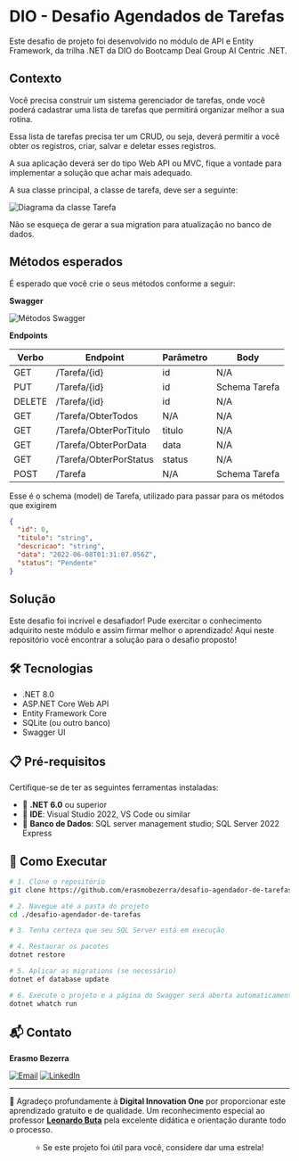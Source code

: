 # DIO - Desafio Agendados de Tarefas 

Este desafio de projeto foi desenvolvido no módulo de API e Entity Framework, da trilha .NET da DIO do Bootcamp Deal Group AI Centric .NET.


## Contexto
Você precisa construir um sistema gerenciador de tarefas, onde você poderá cadastrar uma lista de tarefas que permitirá organizar melhor a sua rotina.

Essa lista de tarefas precisa ter um CRUD, ou seja, deverá permitir a você obter os registros, criar, salvar e deletar esses registros.

A sua aplicação deverá ser do tipo Web API ou MVC, fique a vontade para implementar a solução que achar mais adequado.

A sua classe principal, a classe de tarefa, deve ser a seguinte:

![Diagrama da classe Tarefa](diagrama.png)

Não se esqueça de gerar a sua migration para atualização no banco de dados.

## Métodos esperados
É esperado que você crie o seus métodos conforme a seguir:


**Swagger**


![Métodos Swagger](swagger.png)


**Endpoints**


| Verbo  | Endpoint                | Parâmetro | Body          |
|--------|-------------------------|-----------|---------------|
| GET    | /Tarefa/{id}            | id        | N/A           |
| PUT    | /Tarefa/{id}            | id        | Schema Tarefa |
| DELETE | /Tarefa/{id}            | id        | N/A           |
| GET    | /Tarefa/ObterTodos      | N/A       | N/A           |
| GET    | /Tarefa/ObterPorTitulo  | titulo    | N/A           |
| GET    | /Tarefa/ObterPorData    | data      | N/A           |
| GET    | /Tarefa/ObterPorStatus  | status    | N/A           |
| POST   | /Tarefa                 | N/A       | Schema Tarefa |

Esse é o schema (model) de Tarefa, utilizado para passar para os métodos que exigirem

```json
{
  "id": 0,
  "titulo": "string",
  "descricao": "string",
  "data": "2022-06-08T01:31:07.056Z",
  "status": "Pendente"
}
```


## Solução
Este desafio foi incrível e desafiador! Pude exercitar o conhecimento adquirito neste módulo e assim firmar melhor o aprendizado! Aqui neste repositório você encontrar a solução para o desafio proposto!


## 🛠️ Tecnologias

- .NET 8.0  
- ASP.NET Core Web API  
- Entity Framework Core  
- SQLite (ou outro banco)  
- Swagger UI


## 📋 Pré-requisitos
Certifique-se de ter as seguintes ferramentas instaladas:

- 🔹 **.NET 6.0** ou superior
- 🔹 **IDE**: Visual Studio 2022, VS Code ou similar
- 🔹 **Banco de Dados**: SQL server management studio; SQL Server 2022 Express


## 🚀 Como Executar
```bash
# 1. Clone o repositório
git clone https://github.com/erasmobezerra/desafio-agendador-de-tarefas.git

# 2. Navegue até a pasta do projeto
cd ./desafio-agendador-de-tarefas

# 3. Tenha certeza que seu SQL Server está em execução 

# 4. Restaurar os pacotes
dotnet restore

# 5. Aplicar as migrations (se necessário)
dotnet ef database update

# 6. Execute o projeto e a página do Swagger será aberta automaticamente no seu navegador de internet padrão no endereço: https://localhost:7295/swagger 
dotnet whatch run
```

## 📬 Contato
<div align="left">

**Erasmo Bezerra**

[![Email](https://img.shields.io/badge/Email-D14836?style=for-the-badge&logo=gmail&logoColor=white)](mailto:erasmo.ads.tech@gmail.com)
[![LinkedIn](https://img.shields.io/badge/LinkedIn-0077B5?style=for-the-badge&logo=linkedin&logoColor=white)](https://www.linkedin.com/in/erasmobezerra/)

</div>

---

🙏 Agradeço profundamente à **Digital Innovation One** por proporcionar este aprendizado gratuito e de qualidade. Um reconhecimento especial ao professor **[Leonardo Buta](https://www.linkedin.com/in/leonardo-buta/)** pela excelente didática e orientação durante todo o processo.

<div align="center">
  <p>⭐ Se este projeto foi útil para você, considere dar uma estrela!</p>
</div>
